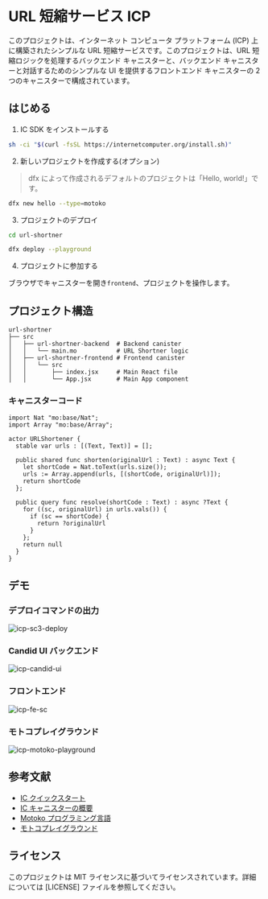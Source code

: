 # URL 短縮サービス ICP

このプロジェクトは、インターネット コンピュータ プラットフォーム (ICP) 上に構築されたシンプルな URL 短縮サービスです。このプロジェクトは、URL 短縮ロジックを処理するバックエンド キャニスターと、バックエンド キャニスターと対話するためのシンプルな UI を提供するフロントエンド キャニスターの 2 つのキャニスターで構成されています。

## はじめる

1. IC SDK をインストールする

```bash
sh -ci "$(curl -fsSL https://internetcomputer.org/install.sh)"
```

2. 新しいプロジェクトを作成する(オプション)

> dfx によって作成されるデフォルトのプロジェクトは「Hello, world!」です。

```bash
dfx new hello --type=motoko
```

3. プロジェクトのデプロイ

```bash
cd url-shortner

dfx deploy --playground
```

4. プロジェクトに参加する

ブラウザでキャニスターを開き`frontend`、プロジェクトを操作します。

## プロジェクト構造

```
url-shortner
├── src
│   ├── url-shortner-backend  # Backend canister
│   │   └── main.mo           # URL Shortner logic
│   ├── url-shortner-frontend # Frontend canister
│   │   └── src
│   │       ├── index.jsx     # Main React file
│   │       └── App.jsx       # Main App component

```

### キャニスターコード

```motoko
import Nat "mo:base/Nat";
import Array "mo:base/Array";

actor URLShortener {
  stable var urls : [(Text, Text)] = [];

  public shared func shorten(originalUrl : Text) : async Text {
    let shortCode = Nat.toText(urls.size());
    urls := Array.append(urls, [(shortCode, originalUrl)]);
    return shortCode
  };

  public query func resolve(shortCode : Text) : async ?Text {
    for ((sc, originalUrl) in urls.vals()) {
      if (sc == shortCode) {
        return ?originalUrl
      }
    };
    return null
  }
}
```

## デモ

### デプロイコマンドの出力

![icp-sc3-deploy](https://github.com/user-attachments/assets/1fc61ae4-efa4-45b3-a97a-7fac6a25bdf7)

### Candid UI バックエンド

![icp-candid-ui](https://github.com/user-attachments/assets/c25ed17a-0579-407f-9579-9ba8928bdb80)

### フロントエンド

![icp-fe-sc](https://github.com/user-attachments/assets/1097d7bb-3b87-43ab-8c05-966f7110c30c)

### モトコプレイグラウンド

![icp-motoko-playground](https://github.com/user-attachments/assets/52138592-db2e-4944-bbab-7b8324eff90d)

## 参考文献

- [IC クイックスタート](https://internetcomputer.org/docs/current/developer-docs/getting-started/quickstart/first-smart-contract)
- [IC キャニスターの概要](https://internetcomputer.org/docs/current/developer-docs/smart-contracts/write/overview)
- [Motoko プログラミング言語](https://internetcomputer.org/docs/current/motoko/main/getting-started/motoko-introduction)
- [モトコプレイグラウンド](https://play.motoko.org/)

## ライセンス

このプロジェクトは MIT ライセンスに基づいてライセンスされています。詳細については [LICENSE] ファイルを参照してください。